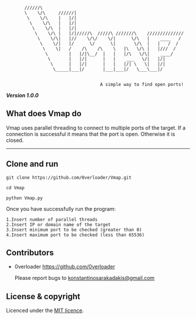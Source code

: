         
```
       //////\
       \    \/\     //////| 
        \    \/\    |   |/|
         \    \/\   |   |/|
          \    \/\  |   |/|
           \    \/\ |   |/|/////\  /////\ ///////\    //////////////
            \    \/\|   |//    \/\/    \/|      \/\   |    ____   /
             \    \/|   |/      \/      \|       \/\  |   |   /  /  
              \    \|   /    /\    /\    \   |\   \/\ |   |///  /
               \        |   |/|\__/  |   |   |/\   \/\|    ____/
                \       |   |/|      |   |    ___   \/|   |/|
                 \      |   |/|      |   |   |/| \   \|   |/|
                  \_____|___|/       |___|___|/   \___\___|/
  
        
                                    A simple way to find open ports!

```
***Version 1.0.0***

What does Vmap do
---

Vmap uses parallel threading to connect to multiple ports of the target. If a connection is successful it means
that the port is open. Otherwise it is closed.

---

Clone and run
---
```
git clone https://github.com/0verloader/Vmap.git
```
```
cd Vmap
```
```
python Vmap.py
```

Once you have successfully run the program:
```
1.Insert number of parallel threads
2.Insert IP or domain name of the target
3.Insert minimum port to be checked (greater than 0)
4.Insert maximum port to be checked (less than 65536)
```

Contributors
---

- 0verloader <https://github.com/0verloader>

  Please report bugs to <konstantinosarakadakis@gmail.com>

License & copyright
---
Licenced under the [MIT licence](LICENSE).
